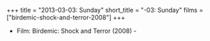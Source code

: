 +++
title = "2013-03-03: Sunday"
short_title = "-03: Sunday"
films = ["birdemic-shock-and-terror-2008"]
+++


* Film: Birdemic: Shock and Terror (2008) -
